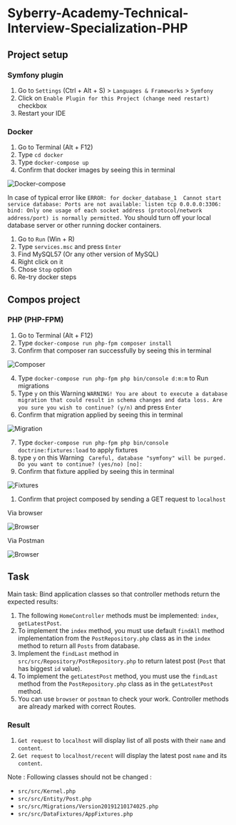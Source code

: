# Syberry-Academy-Technical-Interview-Specialization-PHP


## Project setup 

### Symfony plugin

1. Go to `Settings` (Ctrl + Alt + S) > `Languages & Frameworks` > `Symfony`
2. Click on `Enable Plugin for this Project (change need restart)` checkbox
3. Restart your IDE

### Docker 

1. Go to Terminal (Alt + F12)
2. Type `cd docker`
3. Type `docker-compose up`
4. Confirm that docker images by seeing this in terminal

![Docker-compose](https://i.imgur.com/UBPe88f.jpg)

In case of typical error like 
`ERROR: for docker_database_1  Cannot start service database: Ports are not available: listen tcp 0.0.0.0:3306: bind: Only one usage of each socket address (protocol/network address/port) is normally permitted.`
You should turn off your local database server or other running docker containers.

1. Go to `Run` (Win + R)
2. Type `services.msc` and press `Enter`
3. Find MySQL57 (Or any other version of MySQL)
4. Right click on it
5. Chose `Stop` option
6. Re-try docker steps

## Compos project

### PHP (PHP-FPM)

1. Go to Terminal (Alt + F12)
2. Type `docker-compose run php-fpm composer install`
3. Confirm that composer ran successfully by seeing this in terminal

![Composer](https://i.imgur.com/zTJD0Ke.png)

4. Type `docker-compose run php-fpm php bin/console d:m:m` to Run migrations 
5. Type `y` on this Warning 
`WARNING! You are about to execute a database migration that could result in schema changes and data loss. Are you sure you wish to continue? (y/n)`
and press `Enter`
6. Confirm that migration applied by seeing this in terminal

![Migration](https://i.imgur.com/fxsDSFg.png)

7. Type `docker-compose run php-fpm php bin/console doctrine:fixtures:load` to apply fixtures
8. type `y` on this Warning
` Careful, database "symfony" will be purged. Do you want to continue? (yes/no) [no]:`
9. Confirm that fixture applied by seeing this in terminal 
 
![Fixtures](https://i.imgur.com/TA3LbaC.png)

1. Confirm that project composed by sending a GET request to `localhost`

Via browser 

![Browser](https://i.imgur.com/urHlpg0.png)

Via Postman 

![Browser](https://i.imgur.com/FQ0C7jZ.png) 

## Task

Main task: Bind application classes so that controller methods return the expected results:

1. The following `HomeController` methods must be implemented: `index`, `getLatestPost`.
2. To implement the `index` method, you must use default `findAll` method implementation from the `PostRepository.php` class as in the `index` method to return all `Posts` from database.
3. Implement the `findLast` method in `src/src/Repository/PostRepository.php` to return latest post (`Post` that has biggest `id` value).
4. To implement the `getLatestPost` method, you must use the `findLast` method from the `PostRepository.php` class as in the `getLatestPost` method.
5. You can use `browser` or `postman` to check your work. Controller methods are already marked with correct Routes.

### Result
1. `Get request` to `localhost` will display list of all posts with their `name` and `content`.
2. `Get request` to `localhost/recent` will display the latest post `name` and its `content`.

Note : Following classes should not be changed :
 * `src/src/Kernel.php`
 * `src/src/Entity/Post.php`
 * `src/src/Migrations/Version20191210174025.php`
 * `src/src/DataFixtures/AppFixtures.php`